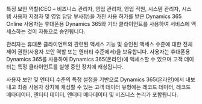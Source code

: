 특정 보안 역할(CEO – 비즈니스 관리자, 영업 관리자, 영업 직원, 시스템 관리자, 시스템 사용자 지정자 및 영업 담당 부사장)을 가진 사용 허가를 받은 Dynamics 365 Online 사용자는 휴대폰용 Dynamics 365와 기타 클라이언트를 사용하여 서비스에 액세스하는 것이 자동으로 승인됩니다.  
  
 관리자는 휴대폰 클라이언트와 관련된 액세스 기능 및 승인된 액세스 수준에 대한 전체 제어 권한(사용자 보안 역할 또는 엔터티 수준에서)을 보유합니다. 사용자는 휴대폰용 Dynamics 365를 사용하여 Dynamics 365(온라인)에 액세스할 수 있으며 고객 데이터는 특정 클라이언트를 실행 중인 장치에 캐싱됩니다.  
  
 사용자 보안 및 엔터티 수준의 특정 설정을 기반으로 Dynamics 365(온라인)에서 내보내고 최종 사용자 장치에 캐싱할 수 있는 고객 데이터 유형에는 레코드 데이터, 레코드 메타데이터, 엔터티 데이터, 엔터티 메타데이터 및 비즈니스 논리가 포함됩니다.